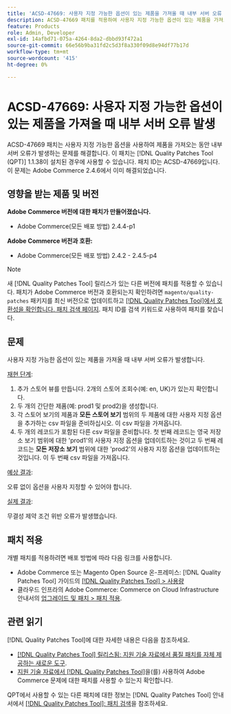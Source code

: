 ```yaml
---
title: 'ACSD-47669: 사용자 지정 가능한 옵션이 있는 제품을 가져올 때 내부 서버 오류 발생'
description: ACSD-47669 패치를 적용하여 사용자 지정 가능한 옵션이 있는 제품을 가져오는 동안 내부 서버 오류가 발생하는 Adobe Commerce 문제를 해결합니다.
feature: Products
role: Admin, Developer
exl-id: 14afbd71-075a-4264-8da2-dbbd93f472a1
source-git-commit: 66e56b9ba31fd2c5d3f8a330f09d8e94df77b17d
workflow-type: tm+mt
source-wordcount: '415'
ht-degree: 0%

---
```


# ACSD-47669: 사용자 지정 가능한 옵션이 있는 제품을 가져올 때 내부 서버 오류 발생

ACSD-47669 패치는 사용자 지정 가능한 옵션을 사용하여 제품을 가져오는 동안 내부 서버 오류가 발생하는 문제를 해결합니다. 이 패치는 [!DNL Quality Patches Tool (QPT)] 1.1.38이 설치된 경우에 사용할 수 있습니다. 패치 ID는 ACSD-47669입니다. 이 문제는 Adobe Commerce 2.4.6에서 이미 해결되었습니다.

## 영향을 받는 제품 및 버전

**Adobe Commerce 버전에 대한 패치가 만들어졌습니다.**

* Adobe Commerce(모든 배포 방법) 2.4.4-p1

**Adobe Commerce 버전과 호환:**

* Adobe Commerce(모든 배포 방법) 2.4.2 - 2.4.5-p4

>[!NOTE]
>
>새 [!DNL Quality Patches Tool] 릴리스가 있는 다른 버전에 패치를 적용할 수 있습니다. 패치가 Adobe Commerce 버전과 호환되는지 확인하려면 `magento/quality-patches` 패키지를 최신 버전으로 업데이트하고 [[!DNL Quality Patches Tool]에서 호환성을 확인합니다. 패치 검색 페이지](https://experienceleague.adobe.com/tools/commerce-quality-patches/index.html?lang=ko). 패치 ID를 검색 키워드로 사용하여 패치를 찾습니다.

## 문제

사용자 지정 가능한 옵션이 있는 제품을 가져올 때 내부 서버 오류가 발생합니다.

<u>재현 단계</u>:

1. 추가 스토어 뷰를 만듭니다. 2개의 스토어 조회수(예: en, UK)가 있는지 확인합니다.
1. 두 개의 간단한 제품(예: prod1 및 prod2)을 생성합니다.
1. 각 스토어 보기의 제품과 **모든 스토어 보기** 범위의 두 제품에 대한 사용자 지정 옵션을 추가하는 csv 파일을 준비하십시오. 이 csv 파일을 가져옵니다.
1. 두 개의 레코드가 포함된 다른 csv 파일을 준비합니다. 첫 번째 레코드는 영국 저장소 보기 범위에 대한 &#39;prod1&#39;의 사용자 지정 옵션을 업데이트하는 것이고 두 번째 레코드는 **모든 저장소 보기** 범위에 대한 &#39;prod2&#39;의 사용자 지정 옵션을 업데이트하는 것입니다. 이 두 번째 csv 파일을 가져옵니다.

<u>예상 결과</u>:

오류 없이 옵션을 사용자 지정할 수 있어야 합니다.

<u>실제 결과</u>:

무결성 제약 조건 위반 오류가 발생했습니다.

## 패치 적용

개별 패치를 적용하려면 배포 방법에 따라 다음 링크를 사용합니다.

* Adobe Commerce 또는 Magento Open Source 온-프레미스: [!DNL Quality Patches Tool] 가이드의 [[!DNL Quality Patches Tool] > 사용량](https://experienceleague.adobe.com/docs/commerce-operations/tools/quality-patches-tool/usage.html?lang=ko)
* 클라우드 인프라의 Adobe Commerce: Commerce on Cloud Infrastructure 안내서의 [업그레이드 및 패치 > 패치 적용](https://experienceleague.adobe.com/docs/commerce-cloud-service/user-guide/develop/upgrade/apply-patches.html?lang=ko).

## 관련 읽기

[!DNL Quality Patches Tool]에 대한 자세한 내용은 다음을 참조하세요.

* [[!DNL Quality Patches Tool] 릴리스됨: 지원 기술 자료에서 품질 패치를 자체 제공하는 새로운 도구](/help/announcements/adobe-commerce-announcements/magento-quality-patches-released-new-tool-to-self-serve-quality-patches.md).
* [지원 기술 자료에서  [!DNL Quality Patches Tool]](/help/support-tools/patches-available-in-qpt-tool/check-patch-for-magento-issue-with-magento-quality-patches.md)을(를) 사용하여 Adobe Commerce 문제에 대한 패치를 사용할 수 있는지 확인합니다.

QPT에서 사용할 수 있는 다른 패치에 대한 정보는 [!DNL Quality Patches Tool] 안내서에서 [[!DNL Quality Patches Tool]: 패치 검색](https://experienceleague.adobe.com/tools/commerce-quality-patches/index.html?lang=ko)을 참조하세요.
